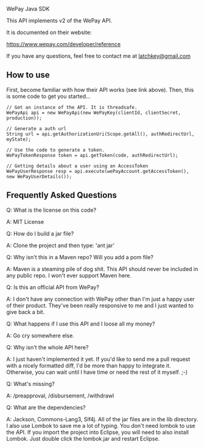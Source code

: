 WePay Java SDK

This API implements v2 of the WePay API.

It is documented on their website:

https://www.wepay.com/developer/reference

If you have any questions, feel free to contact me at latchkey@gmail.com

How to use
-----------

First, become familiar with how their API works (see link above). Then, this is some code to get you started...

    // Get an instance of the API. It is threadsafe.
    WePayApi api = new WePayApi(new WePayKey(clientId, clientSecret, production));

    // Generate a auth url
    String url = api.getAuthorizationUri(Scope.getAll(), authRedirectUrl, myState);

    // Use the code to generate a token.
    WePayTokenResponse token = api.getToken(code, authRedirectUrl);

    // Getting details about a user using an AccessToken
    WePayUserResponse resp = api.execute(wePayAccount.getAccessToken(), new WePayUserDetails());


Frequently Asked Questions
--------------------------

Q: What is the license on this code?

A: MIT License

Q: How do I build a jar file?

A: Clone the project and then type: 'ant jar'

Q: Why isn't this in a Maven repo? Will you add a pom file?

A: Maven is a steaming pile of dog shit. This API should never be included in any public repo. I won't ever support Maven here.

Q: Is this an official API from WePay?

A: I don't have any connection with WePay other than I'm just a happy user of their product. They've been really responsive to me and I just wanted to give back a bit.

Q: What happens if I use this API and I loose all my money?

A: Go cry somewhere else.

Q: Why isn't the whole API here?

A: I just haven't implemented it yet. If you'd like to send me a pull request with a nicely formatted diff, I'd be more than happy to integrate it. Otherwise, you can wait until I have time or need the rest of it myself. ;-)

Q: What's missing?

A: /preapproval, /disbursement, /withdrawl

Q: What are the dependencies?

A: Jackson, Commons-Lang3, Slf4j. All of the jar files are in the lib directory. I also use Lombok to save me a lot of typing. You don't need lombok to use the API. If you import the project into Eclipse, you will need to also install Lombok. Just double click the lombok.jar and restart Eclipse.